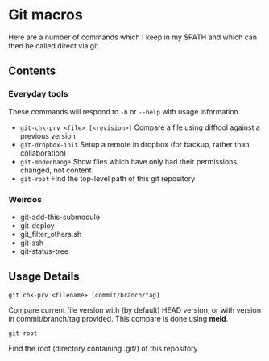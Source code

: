 Git macros
==========

Here are a number of commands which I keep in my $PATH and which can then be called direct via git.


## Contents ##

### Everyday tools ###
These commands will respond to `-h` or `--help` with usage information.

 -  `git-chk-prv <file> [<revision>]`
    Compare a file using difftool against a previous version
 -	`git-dropbox-init`
    Setup a remote in dropbox (for backup, rather than collaboration)
 -	`git-modechange`
    Show files which have only had their permissions changed, not content
 -	`git-root`
    Find the top-level path of this git repository

### Weirdos ###
 -  git-add-this-submodule
 -  git-deploy
 -  git_filter_others.sh
 -	git-ssh
 -	git-status-tree


## Usage Details ##

    git chk-prv <filename> [commit/branch/tag]

Compare current file version with (by default) HEAD version, or with version in commit/branch/tag provided.  This compare is done using **meld**.

    git root

Find the root (directory containing .git/) of this repository

